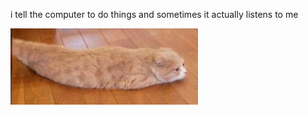 i tell the computer to do things and sometimes it actually listens to me
<!--START_SECTION:update_image-->
<img src=https://raw.githubusercontent.com/sneakykestrel/sneakykestrel/main/.github/images/the-worm.png height="" width="300" align=left alt=kitty />
<!--END_SECTION:update_image-->

